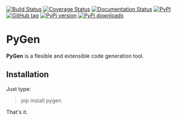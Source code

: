 [![Build Status](https://travis-ci.org/ereOn/pygen.svg?branch=master)](https://travis-ci.org/ereOn/pygen)
[![Coverage Status](https://coveralls.io/repos/ereOn/pygen/badge.svg?branch=master&service=github)](https://coveralls.io/github/ereOn/pygen?branch=master)
[![Documentation Status](https://readthedocs.org/projects/pygen/badge/?version=latest)](http://pygen.readthedocs.org/en/latest/?badge=latest)
[![PyPI](https://img.shields.io/pypi/pyversions/pygen.svg)](https://pypi.python.org/pypi/pygen/1.0.0)
[![GitHub tag](https://img.shields.io/github/tag/ereOn/pygen.svg)](https://github.com/ereOn/pygen)
[![PyPi version](https://img.shields.io/pypi/v/pygen.svg)](https://pypi.python.org/pypi/pygen/1.0.0)
[![PyPi downloads](https://img.shields.io/pypi/dm/pygen.svg)](https://pypi.python.org/pypi/pygen/1.0.0)

# PyGen
**PyGen** is a flexible and extensible code generation tool.

## Installation

Just type:

> pip install pygen

That's it.
